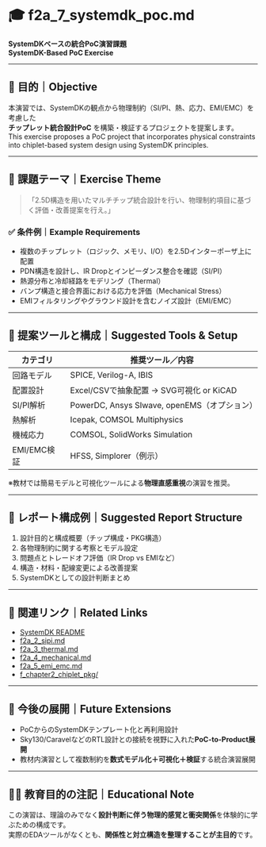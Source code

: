 # 🎓 f2a_7_systemdk_poc.md  
**SystemDKベースの統合PoC演習課題**  
**SystemDK-Based PoC Exercise**

---

## 📘 目的｜Objective

本演習では、SystemDKの観点から物理制約（SI/PI、熱、応力、EMI/EMC）を考慮した  
**チップレット統合設計PoC** を構築・検証するプロジェクトを提案します。  
This exercise proposes a PoC project that incorporates physical constraints into chiplet-based system design using SystemDK principles.

---

## 📐 課題テーマ｜Exercise Theme

> 「2.5D構造を用いたマルチチップ統合設計を行い、物理制約項目に基づく評価・改善提案を行え。」

### ✅ 条件例｜Example Requirements

- 複数のチップレット（ロジック、メモリ、I/O）を2.5Dインターポーザ上に配置
- PDN構造を設計し、IR Dropとインピーダンス整合を確認（SI/PI）
- 熱源分布と冷却経路をモデリング（Thermal）
- バンプ構造と接合界面における応力を評価（Mechanical Stress）
- EMIフィルタリングやグラウンド設計を含むノイズ設計（EMI/EMC）

---

## 🧰 提案ツールと構成｜Suggested Tools & Setup

| カテゴリ | 推奨ツール／内容 |
|----------|----------------|
| 回路モデル | SPICE, Verilog-A, IBIS |
| 配置設計 | Excel/CSVで抽象配置 → SVG可視化 or KiCAD |
| SI/PI解析 | PowerDC, Ansys SIwave, openEMS（オプション） |
| 熱解析 | Icepak, COMSOL Multiphysics |
| 機械応力 | COMSOL, SolidWorks Simulation |
| EMI/EMC検証 | HFSS, Simplorer（例示） |

※教材では簡易モデルと可視化ツールによる**物理直感重視**の演習を推奨。

---

## 📝 レポート構成例｜Suggested Report Structure

1. 設計目的と構成概要（チップ構成・PKG構造）
2. 各物理制約に関する考察とモデル設定
3. 問題点とトレードオフ評価（IR Drop vs EMIなど）
4. 構造・材料・配線変更による改善提案
5. SystemDKとしての設計判断まとめ

---

## 📎 関連リンク｜Related Links

- [SystemDK README](./README.md)
- [f2a_2_sipi.md](./f2a_2_sipi.md)
- [f2a_3_thermal.md](./f2a_3_thermal.md)
- [f2a_4_mechanical.md](./f2a_4_mechanical.md)
- [f2a_5_emi_emc.md](./f2a_5_emi_emc.md)
- [f_chapter2_chiplet_pkg/](../f_chapter2_chiplet_pkg/)

---

## 🧭 今後の展開｜Future Extensions

- PoCからのSystemDKテンプレート化と再利用設計  
- Sky130/CaravelなどのRTL設計との接続を視野に入れた**PoC-to-Product展開**  
- 教材内演習として複数制約を**数式モデル化＋可視化＋検証**する統合演習展開

---

## 🧑‍🏫 教育目的の注記｜Educational Note

この演習は、理論のみでなく**設計判断に伴う物理的感覚と衝突関係**を体験的に学ぶための構成です。  
実際のEDAツールがなくとも、**関係性と対立構造を整理することが主目的**です。
